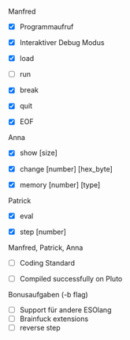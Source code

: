 Manfred
- [x] Programmaufruf
- [x] Interaktiver Debug Modus
- [x] load <filename>
- [ ] run
- [x] break <program counter>
- [x] quit
- [x] EOF


Anna
- [x] show [size]
- [x] change [number] [hex_byte]
- [x] memory [number] [type]


Patrick
- [x] eval <brainfuckstring : maxlen = 80 >
- [x] step [number]



Manfred, Patrick, Anna
- [ ] Coding Standard
- [ ] Compiled successfully on Pluto



Bonusaufgaben (-b flag)
- [ ] Support für andere ESOlang
- [ ] Brainfuck extensions 
- [ ] reverse step
